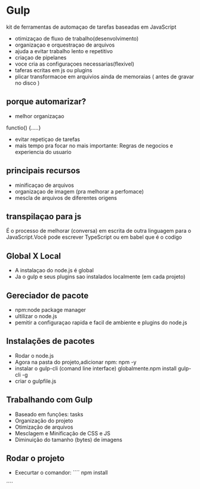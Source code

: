 # Gulp
kit de ferramentas de automaçao de tarefas baseadas em JavaScript

- otimizaçao de fluxo de trabalho(desenvolvimento)
- organizaçao e orquestraçao de arquivos
- ajuda a evitar trabalho lento e repetitivo
- criaçao de pipelanes
- voce cria as configuraçoes necessarias(flexivel)
- taferas ecritas em js ou plugins
- plicar transformacoe em arquivios ainda de memoraias ( antes de gravar no disco )

## porque automarizar?

- melhor organizaçao

functio() {.....}

- evitar repetiçao de tarefas
- mais tempo pra focar no mais importante: Regras de negocios e experiencia do usuario

## principais recursos

- minificaçao de arquivos 
- organizaçao de imagem (pra melhorar a perfomace)
- mescla de arquivos de diferentes origens

## transpilaçao para js

É o processo de melhorar (conversa) em escrita de outra linguagem para o JavaScript.Você pode escrever TypeScript ou em babel que é o codigo

## Global X Local 

- A instalaçao do node.js é global
- Ja o gulp e seus plugins sao instalados localmente (em cada projeto)

## Gereciador de pacote

- npm:node package manager
- ultilizar o node.js
- pemitir a configuraçao rapida e facil de ambiente e plugins do node.js

## Instalações de pacotes

- Rodar o node.js 
- Agora na pasta do projeto,adicionar npm: npm -y
- instalar o gulp-cli (comand line interface) globalmente.npm install gulp-cli -g
- criar o gulpfile.js
## Trabalhando com Gulp
- Baseado em funções: tasks
- Organização do projeto
- Otimização de arquivos
- Mesclagem e Minificação de CSS e JS
- Diminuição do tamanho (bytes) de imagens
## Rodar o projeto

- Execurtar o comandor:
´´´´ 
   npm install
   
´´´´
